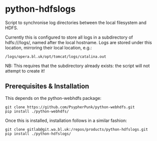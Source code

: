 python-hdfslogs
===============

Script to synchronise log directories between the local filesystem and HDFS.

Currently this is configured to store all logs in a subdirectory of hdfs:///logs/,
named after the local hostname. Logs are stored under this location, mirroring
their local location, e.g.:

    /logs/opera.bl.uk/opt/tomcat/logs/catalina.out

NB: This requires that the subdirectory already exists: the script will not 
attempt to create it!

Prerequisites & Installation
----------------------------

This depends on the python-webhdfs package:

    git clone https://github.com/PsypherPunk/python-webhdfs.git
    pip install ./python-webhdfs/

Once this is installed, installation follows in a similar fashion:

    git clone gitlab@git.wa.bl.uk:/repos/products/python-hdfslogs.git
    pip install ./python-hdfslogs/

